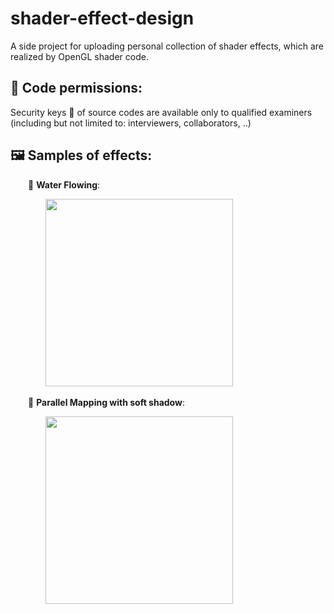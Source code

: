 # shader-effect-design
A side project for uploading personal collection of shader effects, which are realized by OpenGL shader code.

## 🔐 Code permissions:
Security keys 🔑 of source codes are available only to qualified examiners (including but not limited to: interviewers, collaborators, ..) 

## 🖼️ Samples of effects:

&emsp;&emsp;💠 **Water Flowing**:
   
&emsp;&emsp;&emsp;&emsp;<img src="Water_Flowing/Water_Flowing.gif" width="300"/>

&emsp;&emsp;💠 **Parallel Mapping with soft shadow**:
   
&emsp;&emsp;&emsp;&emsp;<img src="Parallel_Mapping/Parallel_Mapping.gif" width="300"/>
